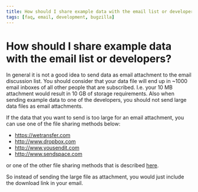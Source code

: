 ```yaml
---
title: How should I share example data with the email list or developers?
tags: [faq, email, development, bugzilla]
---
```


# How should I share example data with the email list or developers?

In general it is not a good idea to send data as email attachment to the email discussion list. You should consider that your data file will end up in ~1000 email inboxes of all other people that are subscribed. I.e. your 10 MB attachment would result in 10 GB of storage requirements. Also when sending example data to one of the developers, you should not send large data files as email attachments.

If the data that you want to send is too large for an email attachment, you can use one of the file sharing methods below:

- <https://wetransfer.com>
- <http://www.dropbox.com>
- <http://www.yousendit.com>
- <http://www.sendspace.com>

or one of the other file sharing methods that is described [here](http://www.techlore.com/blog/entry/18653/Great-Ways-to-Send--Receive-or-Share-Large-Files).

So instead of sending the large file as attachment, you would just include the download link in your email.
